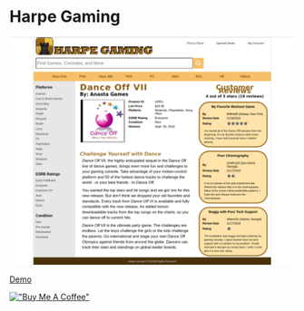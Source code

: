 # Harpe Gaming

[![Harpe](assets/harpe-gaming.png)](https://hesbon-osoro.github.io/Harpe-Gaming)

[Demo](https://hesbon-osoro.github.io/Harpe-Gaming)

[!["Buy Me A Coffee"](https://www.buymeacoffee.com/assets/img/custom_images/orange_img.png)](https://www.buymeacoffee.com/wazimu)
